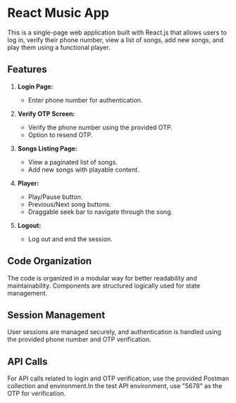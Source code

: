 # React Music App

This is a single-page web application built with React.js that allows users to log in, verify their phone number, view a list of songs, add new songs, and play them using a functional player.

## Features

1. **Login Page:**
   - Enter phone number for authentication.

2. **Verify OTP Screen:**
   - Verify the phone number using the provided OTP.
   - Option to resend OTP.

3. **Songs Listing Page:**
   - View a paginated list of songs.
   - Add new songs with playable content.

4. **Player:**
   - Play/Pause button.
   - Previous/Next song buttons.
   - Draggable seek bar to navigate through the song.

5. **Logout:**
   - Log out and end the session.

## Code Organization

The code is organized in a modular way for better readability and maintainability. Components are structured logically used for state management.

## Session Management

User sessions are managed securely, and authentication is handled using the provided phone number and OTP verification.

## API Calls

For API calls related to login and OTP verification, use the provided Postman collection and environment.In the test API environment, use "5678" as the OTP for verification.


